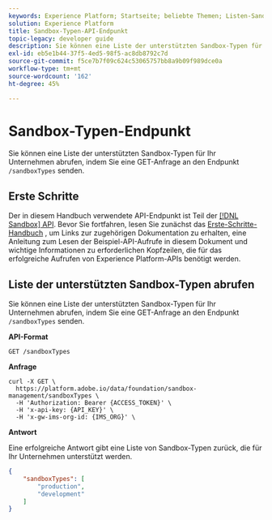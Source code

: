 ```yaml
---
keywords: Experience Platform; Startseite; beliebte Themen; Listen-Sandboxes
solution: Experience Platform
title: Sandbox-Typen-API-Endpunkt
topic-legacy: developer guide
description: Sie können eine Liste der unterstützten Sandbox-Typen für Ihr Unternehmen abrufen, indem Sie eine GET-Anfrage an den Endpunkt /sandboxTypes stellen.
exl-id: eb5e1b44-37f5-4ed5-98f5-ac8db8792c7d
source-git-commit: f5ce7b7f09c624c53065757bb8a9b09f989dce0a
workflow-type: tm+mt
source-wordcount: '162'
ht-degree: 45%

---
```


# Sandbox-Typen-Endpunkt

Sie können eine Liste der unterstützten Sandbox-Typen für Ihr Unternehmen abrufen, indem Sie eine GET-Anfrage an den Endpunkt `/sandboxTypes` senden.

## Erste Schritte

Der in diesem Handbuch verwendete API-Endpunkt ist Teil der [[!DNL Sandbox] API](https://www.adobe.io/experience-platform-apis/references/sandbox). Bevor Sie fortfahren, lesen Sie zunächst das [Erste-Schritte-Handbuch](./getting-started.md) , um Links zur zugehörigen Dokumentation zu erhalten, eine Anleitung zum Lesen der Beispiel-API-Aufrufe in diesem Dokument und wichtige Informationen zu erforderlichen Kopfzeilen, die für das erfolgreiche Aufrufen von Experience Platform-APIs benötigt werden.

## Liste der unterstützten Sandbox-Typen abrufen

Sie können eine Liste der unterstützten Sandbox-Typen für Ihr Unternehmen abrufen, indem Sie eine GET-Anfrage an den Endpunkt `/sandboxTypes` senden.

**API-Format**

```http
GET /sandboxTypes
```

**Anfrage**

```shell
curl -X GET \
  https://platform.adobe.io/data/foundation/sandbox-management/sandboxTypes \
  -H 'Authorization: Bearer {ACCESS_TOKEN}' \
  -H 'x-api-key: {API_KEY}' \
  -H 'x-gw-ims-org-id: {IMS_ORG}' \
```

**Antwort**

Eine erfolgreiche Antwort gibt eine Liste von Sandbox-Typen zurück, die für Ihr Unternehmen unterstützt werden.

```json
{
    "sandboxTypes": [
        "production",
        "development"
    ]
}
```
